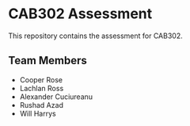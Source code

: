 # CAB302 Assessment

This repository contains the assessment for CAB302.

## Team Members
- Cooper Rose 
- Lachlan Ross
- Alexander Cuciureanu
- Rushad Azad 
- Will Harrys
